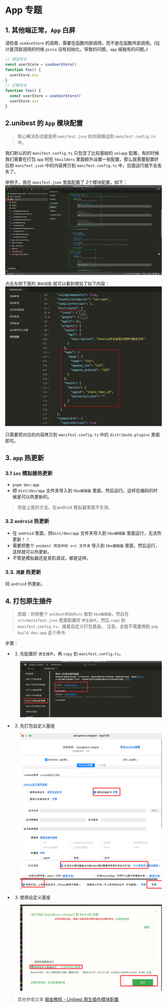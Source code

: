 # App 专题

## 1. 其他端正常，`App` 白屏

请检查 `useXxxStore` 的调用，需要在函数内部调用，而不是在函数外部调用。(估计是顶层调用的时候 `pinia` 没有初始化，导致的问题，`app` 端独有的问题。)

```ts
// 错误写法
const userStore = useUserStore()
function foo() {
  userStore.xxx
}
// 正确写法
function foo() {
  const userStore = useUserStore()
  userStore.xxx
}
```

## 2.unibest 的 `App` 模块配置

> 核心解决办法就是把 `manifest.json` 的内容搬运到 `manifest.config.ts` 中。

我们默认的的 `manifest.config.ts` 只包含了比较基础的 `uniapp` 配置，有的时候我们需要在打包 `app` 时在 `hbuilderx` 里面额外设置一些配置，那么就需要配置好后把 `manifest.json` 中的内容拷贝到 `manifest.config.ts` 中，后面运行就不会丢失了。

举例子，我在 `manifest.json` 里面配置了 2个模块配置，如下：
![alt text](image-18.png)

点击左侧下面的 `源码视图` 就可以看到增加了如下内容：
![alt text](image-18-2.png)

只需要把对应的内容拷贝到 `manifest.config.ts` 中的 `distribute.plugins` 里面即可。

## 3. `app` 热更新

### 3.1 `ios` 模拟器热更新

- `pnpm dev:app`
- 把 `dist/dev/app` 文件夹导入到 `hbx编辑器` 里面，然后运行。这样在编码的时候是可以热更新的。

> 但是上面的方法，在android 模拟器里面不生效。

### 3.2 `android` 热更新

- 在 `android` 里面，把`dist/dev/app` 文件夹导入到 `hbx编辑器` 里面运行，无法热更新！！
- 需要把整个 `unibest 项目中的 src 文件夹` 导入到 `hbx编辑器` 里面，然后运行，这样就可以热更新。
- 不管是模拟器还是真机调试，都是这样。

### 3.3. `鸿蒙` 热更新

同 `android` 热更新。

## 4. 打包原生插件

> 思路：你把整个 `unibest项目的src` 放到 `hbx编辑器`，然后在 `src/mainifest.json` 里面配置好 `原生插件`。然后 `copy` 到`manifest.config.ts`，接着自定义打包基座。
> 注意，全程不需要用到 `pnp build dev:app` 这个命令.

步骤：

- 1. 先配置好 `原生插件`，再 `copy` 到 `manifest.config.ts`。

     ![alt text](18-app-1.png)

- 2. 先打包自定义基座

     ![alt text](18-app-2.png)

- 3. 使用自定义基座

     ![alt text](18-app-3.png)

> 其他参看文章 [掘金教程 - Unibest 原生插件模块配置](https://juejin.cn/post/7496807547447427081)
